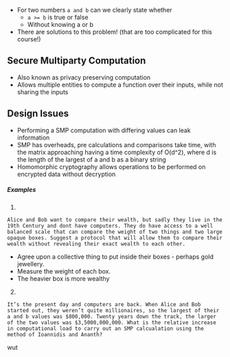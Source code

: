 - For two numbers `a and b` can we clearly state whether
	- `a >= b` is true or false
	- Without knowing  a or b
- There are solutions to this problem! (that are too complicated for this course!)

## Secure Multiparty Computation
- Also known as privacy preserving computation
- Allows multiple entities to compute a function over their inputs, while not sharing the inputs

## Design Issues
- Performing a SMP computation with differing values can leak information
- SMP has overheads, pre calculations and comparisons take time, with the matrix approaching having a time complexity of O(d^2), where d is the length of the largest of a and b as a binary string
- Homomorphic cryptography allows operations to be performed on encrypted data without decryption

##### Examples

1. 
```
Alice and Bob want to compare their wealth, but sadly they live in the 19th Century and dont have computers. They do have access to a well balanced scale that can compare the weight of two things and two large opaque boxes. Suggest a protocol that will allow them to compare their wealth without revealing their exact wealth to each other.
```

- Agree upon a collective thing to put inside their boxes - perhaps gold jewellery.
- Measure the weight of each box.
- The heavier box is more wealthy


2.
```
It’s the present day and computers are back. When Alice and Bob started out, they weren’t quite millionaires, so the largest of their a and b values was $800,000. Twenty years down the track, the larger of the two values was $3,5000,000,000. What is the relative increase in computational load to carry out an SMP calcualation using the method of Ioannidis and Ananth?
```

wut

